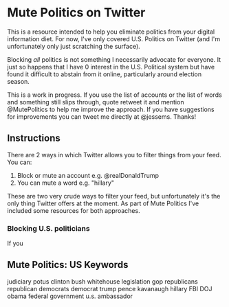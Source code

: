 # Mute Politics on Twitter

This is a resource intended to help you eliminate politics from your digital information diet. For now, I've only covered U.S. Politics on Twitter (and I'm unfortunately only just scratching the surface).

Blocking *all* politics is not something I necessarily advocate for everyone. It just so happens that I have 0 interest in the U.S. Political system but have found it difficult to abstain from it online, particularly around election season.

This is a work in progress. If you use the list of accounts or the list of words and something still slips through, quote retweet it and mention @MutePolitics to help me improve the approach. If you have suggestions for improvements you can tweet me directly at @jessems. Thanks!

## Instructions

There are 2 ways in which Twitter allows you to filter things from your feed. You can:

1. Block or mute an account e.g. @realDonaldTrump
2. You can mute a word e.g. "hillary"

These are two very crude ways to filter your feed, but unfortunately it's the only thing Twitter offers at the moment. As part of Mute Politics I've included some resources for both approaches.

### Blocking U.S. politicians

If you 

## Mute Politics: US Keywords

judiciary
potus
clinton
bush
whitehouse
legislation
gop
republicans
republican
democrats
democrat
trump
pence
kavanaugh
hillary
FBI
DOJ
obama
federal government
u.s. ambassador
